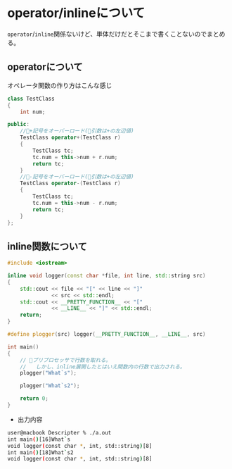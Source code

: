 # operator/inlineについて

`operator`/`inline`関係ないけど、単体だけだとそこまで書くことないのでまとめる。

## <a name=operator>operatorについて</a>

オペレータ関数の作り方はこんな感じ

```cpp
class TestClass
{
    int num;

public:
    //🌟+記号をオーバーロード(🌟引数は+の左辺値)
    TestClass operator+(TestClass r)
    {
        TestClass tc;
        tc.num = this->num + r.num;
        return tc;
    }
    //🌟-記号をオーバーロード(🌟引数は+の左辺値)
    TestClass operator-(TestClass r)
    {
        TestClass tc;
        tc.num = this->num - r.num;
        return tc;
    }
};
```

## <a name=inline>inline関数について</a>

```cpp
#include <iostream>

inline void logger(const char *file, int line, std::string src)
{
    std::cout << file << "[" << line << "]"
              << src << std::endl;
    std::cout << __PRETTY_FUNCTION__ << "["
              << __LINE__ << "]" << std::endl;
    return;
}

#define plogger(src) logger(__PRETTY_FUNCTION__, __LINE__, src)

int main()
{
    // 🌟プリプロセッサで行数を取れる。
    //   しかし、inline展開したとはいえ関数内の行数で出力される。
    plogger("What`s"); 

    plogger("What`s2");

    return 0;
}
```

- 出力内容

```sh
user@macbook Descripter % ./a.out             
int main()[16]What`s
void logger(const char *, int, std::string)[8]
int main()[18]What`s2
void logger(const char *, int, std::string)[8]
```
